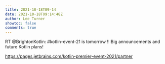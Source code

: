 ```yaml
---
title: 2021-10-18T09-14
date: 2021-10-18T09:14:48Z
author: Lee Turner
showtoc: false
comments: true
---
```


RT @BrightonKotlin: #kotlin-event-21 is tomorrow !! Big announcements and future Kotlin plans!

https://pages.jetbrains.com/kotlin-premier-event-2021/partner

